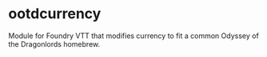 # ootdcurrency
Module for Foundry VTT that modifies currency to fit a common Odyssey of the Dragonlords homebrew.
